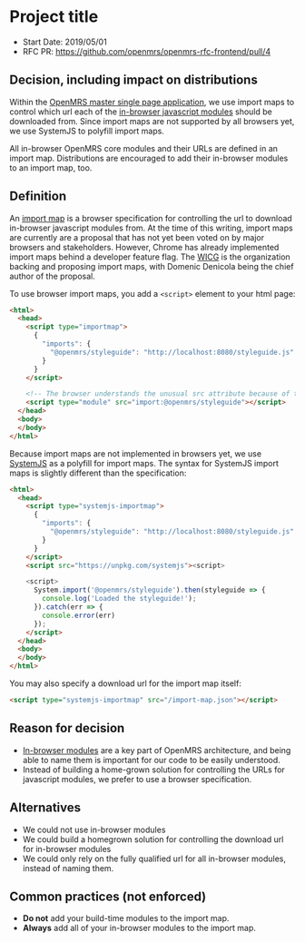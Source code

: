 # Project title
- Start Date: 2019/05/01
- RFC PR: https://github.com/openmrs/openmrs-rfc-frontend/pull/4

## Decision, including impact on distributions
Within the [OpenMRS master single page application](/text/0001-single-page-applications.md), we use import maps to control which url each
of the [in-browser javascript modules](/text/0002-modules.md) should be downloaded from. Since import maps are not supported by all browsers yet,
we use SystemJS to polyfill import maps.

All in-browser OpenMRS core modules and their URLs are defined in an import map. Distributions are encouraged to add their in-browser modules to an import map, too.

## Definition
An [import map](https://github.com/WICG/import-maps) is a browser specification for controlling the url to download in-browser javascript modules from. At the
time of this writing, import maps are currently are a proposal that has not yet been voted on by major browsers and stakeholders. However, Chrome has already
implemented import maps behind a developer feature flag. The [WICG](https://wicg.github.io/admin/charter.html) is the organization backing and proposing import
maps, with Domenic Denicola being the chief author of the proposal.

To use browser import maps, you add a `<script>` element to your html page:
```html
<html>
  <head>
    <script type="importmap">
      {
        "imports": {
          "@openmrs/styleguide": "http://localhost:8080/styleguide.js"
        }
      }
    </script>

    <!-- The browser understands the unusual src attribute because of the import map we have defined above -->
    <script type="module" src="import:@openmrs/styleguide"></script>
  </head>
  <body>
  </body>
</html>
```

Because import maps are not implemented in browsers yet, we use [SystemJS](https://github.com/systemjs/systemjs) as a polyfill for import maps.
The syntax for SystemJS import maps is slightly different than the specification:

```html
<html>
  <head>
    <script type="systemjs-importmap">
      {
        "imports": {
          "@openmrs/styleguide": "http://localhost:8080/styleguide.js"
        }
      }
    </script>
    <script src="https://unpkg.com/systemjs"><script>

    <script>
      System.import('@openmrs/styleguide').then(styleguide => {
        console.log('Loaded the styleguide!');
      }).catch(err => {
        console.error(err)
      });
    </script>
  </head>
  <body>
  </body>
</html>
```

You may also specify a download url for the import map itself:
```html
<script type="systemjs-importmap" src="/import-map.json"></script>
```

## Reason for decision
- [In-browser modules](/text/0002-modules.md) are a key part of OpenMRS architecture, and being able to name them is important for our code to be easily understood.
- Instead of building a home-grown solution for controlling the URLs for javascript modules, we prefer to use a browser specification.

## Alternatives
- We could not use in-browser modules
- We could build a homegrown solution for controlling the download url for in-browser modules
- We could only rely on the fully qualified url for all in-browser modules, instead of naming them.

## Common practices (not enforced)
- **Do not** add your build-time modules to the import map.
- **Always** add all of your in-browser modules to the import map.